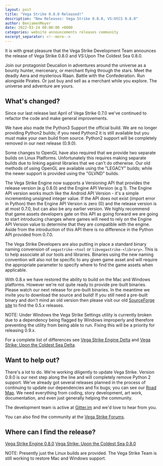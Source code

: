 ```yaml
---
layout: post
title: "Vega Strike 0.8.0 Released!"
description: "New Releases: Vega Strike 0.8.0, VS:UtCS 0.8.0"
author: BenjamenMeyer
date: 2022-03-24 00:00:00 +0000
categories: website announcements releases community
excerpt_separator: <!--more-->
---
```

It is with great pleasure that the Vega Strike Development Team announces the release of Vega Strike 0.8.0 and VS:Upon The Coldest Sea 0.8.0.
<!--more-->

Join our protagonist Deucalion in adventures around the universe as a bounty hunter, mercenary, or merchant flying through the
stars. Meet the deadly Aera and mysterious Rlaan. Battle with the Confederation. Run alongside Pirates. Or just buy and sell as a merchant while you
explore. The universe and adventure are yours.

## What's changed?

Since our last release last April of Vega Strike 0.7.0 we've continued to refactor the code and make general improvements.

We have also made the Python3 Support the official build. We are no longer providing Python2 builds; if you need Python2 it is still
available but you must make your own build from source. Python2 support will be completely removed in our next release (0.9.0).

Some changes to OpenGL have also required that we provide two separate builds on Linux Platforms. Unfortunately this requires making
separate builds due to linking against libraries that we can't do otherwise. Our old methods of using OpenGL are available using the
"LEGACY" builds; while the newer support is provided using the "GLVND" builds.

The Vega Strike Engine now supports a Versioning API that provides the release version (e.g 0.8.0) and the Engine API Version (e.g 1).
The Engine API version works much like the Android API Version - it's a simple incrementing unsigned integer value. If the API does
not exist (import error in Python) then the Engine API Version is zero (0) and the release version is at most 0.7.0, but can also
be any earlier version. We highly recommend that game assets developers gate on this API as going forward we are going to start
introducing changes where games will need to rely on the Engine API Version value to determine that they are compatible with the
engine. Aside from the introduction of this API there is no difference in the Python API provided from 0.7.0.

The Vega Strike Developers are also putting in place a standard binary naming convension of `vegastrike-<tool` or `libvegastrike-<library>`.
This is to help associate all our tools and libraries. Binaries using the new naming convention will also not be specific to any given
game asset and will require the appropriate parameter to specify where to find the game assets when applicable.

With 0.8.x we have restored the ability to build on the Mac and Windows platforms. However we're not quite ready to provide pre-built
binaries. Please watch our next release for pre-built binaries. In the meantime we invite you to download the source and build! If you
still need a pre-built binary and don't mind an old version then please visit our old [SourceForge site][sf] to find the 0.5.x releases.

NOTE: Under Windows the Vega Strike Settings utility is currently broken due to a dependency being flagged by Windows improperly and
therefore preventing the utility from being able to run. Fixing this will be a priority for releasing 0.9.x.

For a complete list of differences see [Vega Strike Engine Delta][vsedelta] and [Vega Strike: Upon the Coldest Sea Delta][vsutcsdelta].

## Want to help out?

There's a lot to do. We're working diligently to update Vega Strike. Version 0.9.0 is our next step along the line and will completely
remove Python 2 support.  We've already got several releases planned in the process of continuing to update our dependencies and fix bugs;
you can see our [Road Map][roadmap]. We need everything from coding, story development, art work, documentation, and even just generally helping the community.

The development team is active at [Gitter.im][gitter] and we'd love to hear from you.

You can also find the community at the [Vega Strike Forums][forums].

## Where can I find the release?

[Vega Strike Engine 0.8.0][vse]
[Vega Strike: Upon the Coldest Sea 0.8.0][vsutcs]

NOTE: Presently just the Linux builds are provided. The Vega Strike Team is still working to restore Mac and Windows support.

[sf]: https://sourceforge.net/projects/vegastrike/
[gh]: https://github.com/vegastrike
[roadmap]: https://www.vega-strike.org/roadmap/
[gitter]: https://gitter.im/vegastrike/community
[forums]: https://forums.vega-strike.org/
[vse]: https://github.com/vegastrike/Vega-Strike-Engine-Source/releases/tag/v0.8.0
[vsutcs]: https://github.com/vegastrike/Assets-Production/releases/tag/v0.8.0
[vsedelta]: https://github.com/vegastrike/Vega-Strike-Engine-Source/compare/v0.7.0...v0.8.0
[vsutcsdelta]: https://github.com/vegastrike/Assets-Production/compare/v0.7.1...v0.8.0
